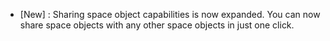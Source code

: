 - [New] : Sharing space object capabilities is now expanded. You can now share space objects with any other space objects in just one click.